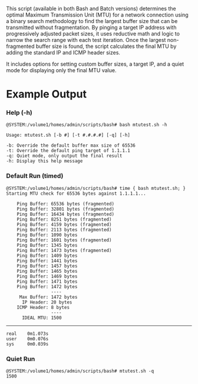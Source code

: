 This script (available in both Bash and Batch versions) determines the optimal Maximum Transmission Unit (MTU) for a network connection using a binary search methodology to find the largest buffer size that can be transmitted without fragmentation. By pinging a target IP address with progressively adjusted packet sizes, it uses reductive math and logic to narrow the search range with each test iteration. Once the largest non-fragmented buffer size is found, the script calculates the final MTU by adding the standard IP and ICMP header sizes.

It includes options for setting custom buffer sizes, a target IP, and a quiet mode for displaying only the final MTU value.

# Example Output

### Help (-h)

    @SYSTEM:/volume1/homes/admin/scripts/bash# bash mtutest.sh -h
    
    Usage: mtutest.sh [-b #] [-t #.#.#.#] [-q] [-h]
    
    -b: Override the default buffer max size of 65536
    -t: Override the default ping target of 1.1.1.1
    -q: Quiet mode, only output the final result
    -h: Display this help message

### Default Run (timed)

    @SYSTEM:/volume1/homes/admin/scripts/bash# time { bash mtutest.sh; }
    Starting MTU check for 65536 bytes against 1.1.1.1...
    
        Ping Buffer: 65536 bytes (fragmented)
        Ping Buffer: 32801 bytes (fragmented)
        Ping Buffer: 16434 bytes (fragmented)
        Ping Buffer: 8251 bytes (fragmented)
        Ping Buffer: 4159 bytes (fragmented)
        Ping Buffer: 2113 bytes (fragmented)
        Ping Buffer: 1090 bytes
        Ping Buffer: 1601 bytes (fragmented)
        Ping Buffer: 1345 bytes
        Ping Buffer: 1473 bytes (fragmented)
        Ping Buffer: 1409 bytes
        Ping Buffer: 1441 bytes
        Ping Buffer: 1457 bytes
        Ping Buffer: 1465 bytes
        Ping Buffer: 1469 bytes
        Ping Buffer: 1471 bytes
        Ping Buffer: 1472 bytes
                     ----
         Max Buffer: 1472 bytes
          IP Header: 20 bytes
        ICMP Header: 8 bytes
                     ----
          IDEAL MTU: 1500
----
    real    0m1.073s
    user    0m0.076s
    sys     0m0.039s

### Quiet Run

    @SYSTEM:/volume1/homes/admin/scripts/bash# mtutest.sh -q
    1500
